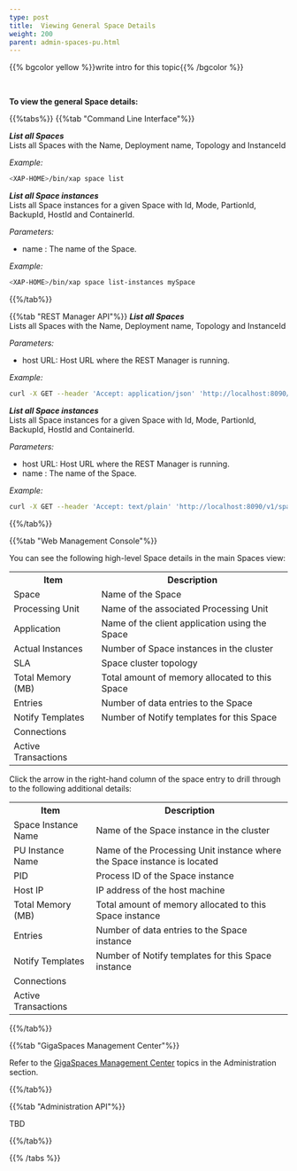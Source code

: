 ```yaml
---
type: post
title:  Viewing General Space Details
weight: 200
parent: admin-spaces-pu.html
---
```

 
 
{{% bgcolor yellow %}}write intro for this topic{{% /bgcolor %}}

<br>

**To view the general Space details:**


{{%tabs%}}
{{%tab "Command Line Interface"%}}

***List all Spaces***<br>
Lists all Spaces with the Name, Deployment name, Topology and InstanceId

*Example:*

```bash
<XAP-HOME>/bin/xap space list
```


***List all Space instances***<br>
Lists all Space instances for a given Space with Id, Mode, PartionId, BackupId, HostId and ContainerId.

_Parameters:_<br> 

- name : The name of the Space.
 
*Example:*
 
```bash
<XAP-HOME>/bin/xap space list-instances mySpace
```

{{%/tab%}}


{{%tab "REST Manager API"%}}
***List all Spaces***<br>
Lists all Spaces with the Name, Deployment name, Topology and InstanceId

_Parameters:_<br> 

- host URL: Host URL   where the REST Manager is running.

*Example:*

```bash
curl -X GET --header 'Accept: application/json' 'http://localhost:8090/v1/spaces'
```

***List all Space instances***<br>
Lists all Space instances for a given Space with Id, Mode, PartionId, BackupId, HostId and ContainerId.

_Parameters:_<br> 

- host URL: Host URL   where the REST Manager is running.<br>
- name : The name of the Space.
 
*Example:*
 
```bash
curl -X GET --header 'Accept: text/plain' 'http://localhost:8090/v1/spaces/mySpace/instances'
```
{{%/tab%}}


{{%tab "Web Management Console"%}}
 
You can see the following high-level Space details in the main Spaces view:

<table>
  <tr>
    <th>Item</th>
    <th>Description</th>
  </tr>
  <tr>
    <td>Space</td>
    <td>Name of the Space</td>
  </tr>
  <tr>
    <td>Processing Unit</td>
    <td>Name of the associated Processing Unit</td>
  </tr>
  <tr>
    <td>Application</td>
    <td>Name of the client application using the Space</td>
  </tr>
  <tr>
    <td>Actual Instances</td>
    <td>Number of Space instances in the cluster</td>
  </tr>
  <tr>
    <td>SLA</td>
    <td>Space cluster topology</td>
  </tr>
  <tr>
    <td>Total Memory (MB)</td>
    <td>Total amount of memory allocated to this Space</td>
  </tr>
  <tr>
    <td>Entries</td>
    <td>Number of data entries to the Space</td>
  </tr>
  <tr>
    <td>Notify Templates</td>
    <td>Number of Notify templates for this Space</td>
  </tr>
  <tr>
    <td>Connections</td>
    <td></td>
  </tr>
  <tr>
    <td>Active Transactions</td>
    <td></td>
  </tr>
</table>


Click the arrow in the right-hand column of the space entry to drill through to the following additional details:

<table>
  <tr>
    <th>Item</th>
    <th>Description</th>
  </tr>
  <tr>
    <td>Space Instance Name</td>
    <td>Name of the Space instance in the cluster</td>
  </tr>
  <tr>
    <td>PU Instance Name</td>
    <td>Name of the Processing Unit instance where the Space instance is located</td>
  </tr>
  <tr>
    <td>PID</td>
    <td>Process ID of the Space instance</td>
  </tr>
  <tr>
    <td>Host IP</td>
    <td>IP address of the host machine</td>
  </tr>
  <tr>
    <td>Total Memory (MB)</td>
    <td>Total amount of memory allocated to this Space instance</td>
  </tr>
  <tr>
    <td>Entries</td>
    <td>Number of data entries to the Space instance</td>
  </tr>
  <tr>
    <td>Notify Templates</td>
    <td>Number of Notify templates for this Space instance</td>
  </tr>
  <tr>
    <td>Connections</td>
    <td></td>
  </tr>
  <tr>
    <td>Active Transactions</td>
    <td></td>
  </tr>
</table> 

{{%/tab%}}


{{%tab "GigaSpaces Management Center"%}}

Refer to the [GigaSpaces Management Center](./gigaspaces-management-center.html) topics in the Administration section.

{{%/tab%}}


{{%tab "Administration API"%}}

TBD

{{%/tab%}}

{{% /tabs %}}

